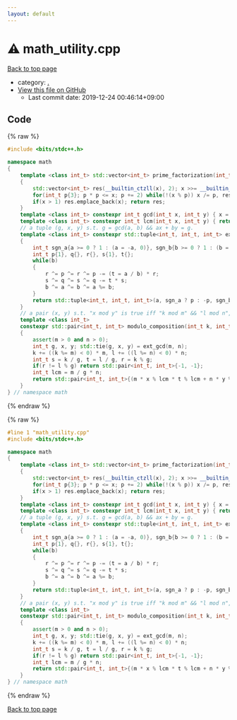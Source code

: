 ```yaml
---
layout: default
---
```


<!-- mathjax config similar to math.stackexchange -->
<script type="text/javascript" async
  src="https://cdnjs.cloudflare.com/ajax/libs/mathjax/2.7.5/MathJax.js?config=TeX-MML-AM_CHTML">
</script>
<script type="text/x-mathjax-config">
  MathJax.Hub.Config({
    TeX: { equationNumbers: { autoNumber: "AMS" }},
    tex2jax: {
      inlineMath: [ ['$','$'] ],
      processEscapes: true
    },
    "HTML-CSS": { matchFontHeight: false },
    displayAlign: "left",
    displayIndent: "2em"
  });
</script>

<script type="text/javascript" src="https://cdnjs.cloudflare.com/ajax/libs/jquery/3.4.1/jquery.min.js"></script>
<script src="https://cdn.jsdelivr.net/npm/jquery-balloon-js@1.1.2/jquery.balloon.min.js" integrity="sha256-ZEYs9VrgAeNuPvs15E39OsyOJaIkXEEt10fzxJ20+2I=" crossorigin="anonymous"></script>
<script type="text/javascript" src="../assets/js/copy-button.js"></script>
<link rel="stylesheet" href="../assets/css/copy-button.css" />


# :warning: math_utility.cpp

<a href="../index.html">Back to top page</a>

* category: <a href="../index.html#5058f1af8388633f609cadb75a75dc9d">.</a>
* <a href="{{ site.github.repository_url }}/blob/master/math_utility.cpp">View this file on GitHub</a>
    - Last commit date: 2019-12-24 00:46:14+09:00




## Code

<a id="unbundled"></a>
{% raw %}
```cpp
#include <bits/stdc++.h>

namespace math
{
    template <class int_t> std::vector<int_t> prime_factorization(int_t x)
    {
        std::vector<int_t> res(__builtin_ctzll(x), 2); x >>= __builtin_ctzll(x);
        for(int_t p{3}; p * p <= x; p += 2) while(!(x % p)) x /= p, res.emplace_back(p);
        if(x > 1) res.emplace_back(x); return res;
    }
    template <class int_t> constexpr int_t gcd(int_t x, int_t y) { x = x > 0 ? x : -x, y = y > 0 ? y : -y; while(y) y ^= x ^= y ^= x %= y; return x; }
    template <class int_t> constexpr int_t lcm(int_t x, int_t y) { return x ? x / gcd(x, y) * y : 0; }
    // a tuple (g, x, y) s.t. g = gcd(a, b) && ax + by = g.
    template <class int_t> constexpr std::tuple<int_t, int_t, int_t> ext_gcd(int_t a, int_t b)
    {
        int_t sgn_a{a >= 0 ? 1 : (a = -a, 0)}, sgn_b{b >= 0 ? 1 : (b = -b, 0)};
        int_t p{1}, q{}, r{}, s{1}, t{};
        while(b)
        {
            r ^= p ^= r ^= p -= (t = a / b) * r;
            s ^= q ^= s ^= q -= t * s;
            b ^= a ^= b ^= a %= b;
        }
        return std::tuple<int_t, int_t, int_t>(a, sgn_a ? p : -p, sgn_b ? q : -q);
    }
    // a pair (x, y) s.t. "x mod y" is true iff "k mod m" && "l mod n", (-1, -1) if not exist.
    template <class int_t>
    constexpr std::pair<int_t, int_t> modulo_composition(int_t k, int_t m, int_t l, int_t n)
    {
        assert(m > 0 and n > 0);
        int_t g, x, y; std::tie(g, x, y) = ext_gcd(m, n);
        k += ((k %= m) < 0) * m, l += ((l %= n) < 0) * n;
        int_t s = k / g, t = l / g, r = k % g;
        if(r != l % g) return std::pair<int_t, int_t>{-1, -1};
        int_t lcm = m / g * n;
        return std::pair<int_t, int_t>{(m * x % lcm * t % lcm + n * y % lcm * s % lcm + r + lcm * 2) % lcm, lcm};
    }
} // namespace math
```
{% endraw %}

<a id="bundled"></a>
{% raw %}
```cpp
#line 1 "math_utility.cpp"
#include <bits/stdc++.h>

namespace math
{
    template <class int_t> std::vector<int_t> prime_factorization(int_t x)
    {
        std::vector<int_t> res(__builtin_ctzll(x), 2); x >>= __builtin_ctzll(x);
        for(int_t p{3}; p * p <= x; p += 2) while(!(x % p)) x /= p, res.emplace_back(p);
        if(x > 1) res.emplace_back(x); return res;
    }
    template <class int_t> constexpr int_t gcd(int_t x, int_t y) { x = x > 0 ? x : -x, y = y > 0 ? y : -y; while(y) y ^= x ^= y ^= x %= y; return x; }
    template <class int_t> constexpr int_t lcm(int_t x, int_t y) { return x ? x / gcd(x, y) * y : 0; }
    // a tuple (g, x, y) s.t. g = gcd(a, b) && ax + by = g.
    template <class int_t> constexpr std::tuple<int_t, int_t, int_t> ext_gcd(int_t a, int_t b)
    {
        int_t sgn_a{a >= 0 ? 1 : (a = -a, 0)}, sgn_b{b >= 0 ? 1 : (b = -b, 0)};
        int_t p{1}, q{}, r{}, s{1}, t{};
        while(b)
        {
            r ^= p ^= r ^= p -= (t = a / b) * r;
            s ^= q ^= s ^= q -= t * s;
            b ^= a ^= b ^= a %= b;
        }
        return std::tuple<int_t, int_t, int_t>(a, sgn_a ? p : -p, sgn_b ? q : -q);
    }
    // a pair (x, y) s.t. "x mod y" is true iff "k mod m" && "l mod n", (-1, -1) if not exist.
    template <class int_t>
    constexpr std::pair<int_t, int_t> modulo_composition(int_t k, int_t m, int_t l, int_t n)
    {
        assert(m > 0 and n > 0);
        int_t g, x, y; std::tie(g, x, y) = ext_gcd(m, n);
        k += ((k %= m) < 0) * m, l += ((l %= n) < 0) * n;
        int_t s = k / g, t = l / g, r = k % g;
        if(r != l % g) return std::pair<int_t, int_t>{-1, -1};
        int_t lcm = m / g * n;
        return std::pair<int_t, int_t>{(m * x % lcm * t % lcm + n * y % lcm * s % lcm + r + lcm * 2) % lcm, lcm};
    }
} // namespace math

```
{% endraw %}

<a href="../index.html">Back to top page</a>

